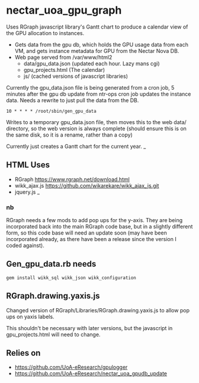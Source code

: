 # nectar_uoa_gpu_graph

Uses RGraph javascript library's Gantt chart to produce a calendar view of the GPU allocation to instances. 

* Gets data from the gpu db, which holds the GPU usage data from each VM, and gets instance metadata for GPU from the Nectar Nova DB. 
* Web page served from /var/www/html2
  * data/gpu_data.json (updated each hour. Lazy mans cgi)
  * gpu_projects.html  (The calendar)
  * js/                (cached versions of javascript libraries)

Currently the gpu_data.json file is being generated from a cron job, 5 minutes after the gpu db update from ntr-ops cron job updates the instance data. Needs a rewrite to just pull the data from the DB.
```
10 * * * * /root/sbin/gen_gpu_data
```
Writes to a temporary gpu_data.json file, then moves this to the web data/ directory, so the web version is always complete (should ensure this is on the same disk, so it is a rename, rather than a copy)

Currently just creates a Gantt chart for the current year.
_
## HTML Uses
* RGraph       https://www.rgraph.net/download.html
* wikk_ajax.js https://github.com/wikarekare/wikk_ajax_js.git
* jquery.js
_
### nb
RGraph needs a few mods to add pop ups for the y-axis. They are being incorporated back into the main RGraph code base, but in a slightly different form, so this code base will need an update soon (may have been incorporated already, as there have been a release since the version I coded against).

## Gen_gpu_data.rb needs
```
gem install wikk_sql wikk_json wikk_configuration
```
## RGraph.drawing.yaxis.js
Changed version of RGraph/Libraries/RGraph.drawing.yaxis.js to allow pop ups on yaxis labels. 

This shouldn't be necessary with later versions, but the javascript in gpu_projects.html will need to change.

## Relies on
* https://github.com/UoA-eResearch/gpulogger
* https://github.com/UoA-eResearch/nectar_uoa_gpudb_update
